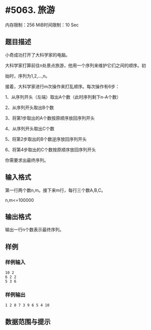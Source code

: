 # #5063. 旅游

内存限制：256 MiB时间限制：10 Sec

## 题目描述

小奇成功打开了大科学家的电脑。

大科学家打算前往n处景点旅游，他用一个序列来维护它们之间的顺序。初

始时，序列为1,2,...,n。

接着，大科学家进行m次操作来打乱顺序。每次操作有6步：

1、从序列开头（左端）取出A个数（此时序列剩下n-A个数）

2、从序列开头取出B个数

3、将第1步取出的A个数按原顺序放回序列开头

4、从序列开头取出C个数

5、将第2步取出的B个数逆序放回序列开头

6、将第4步取出的C个数按原顺序放回序列开头

你需要求出最终序列。

## 输入格式

第一行两个数n,m。接下来m行，每行三个数A,B,C。

n,m<=100000

## 输出格式

输出一行n个数表示最终序列。

## 样例

### 样例输入

    
    10 2
    6 2 2
    5 3 6
    
    

### 样例输出

    
    1 2 8 7 3 9 6 5 4 10
    

## 数据范围与提示
